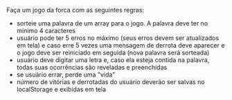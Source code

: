 Faça um jogo da forca com as seguintes regras:
- sorteie uma palavra de um array para o jogo. A palavra deve ter no mínimo 4 caracteres
- usuário pode ter 5 erros no máximo (seus erros devem ser atualizados em tela) e caso erre 5 vezes uma mensagem de derrota deve aparecer e o jogo deve ser reiniciado em seguida (nova palavra será sorteada)
- usuário deve digitar uma letra e, caso ela esteja contida na palavra, todas suas ocorrências são reveladas e preenchidas
- se usuário errar, perde uma "vida"
- número de vitórias e derrotadas do usuário deverão ser salvas no localStorage e exibidas em tela